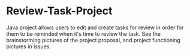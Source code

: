 # Review-Task-Project
Java project allows users to edit and create tasks for review in order for them to be reminded when it's time to review the task.
See the brainstorming pictures of the project proposal, and project functioning pictures in issues.

